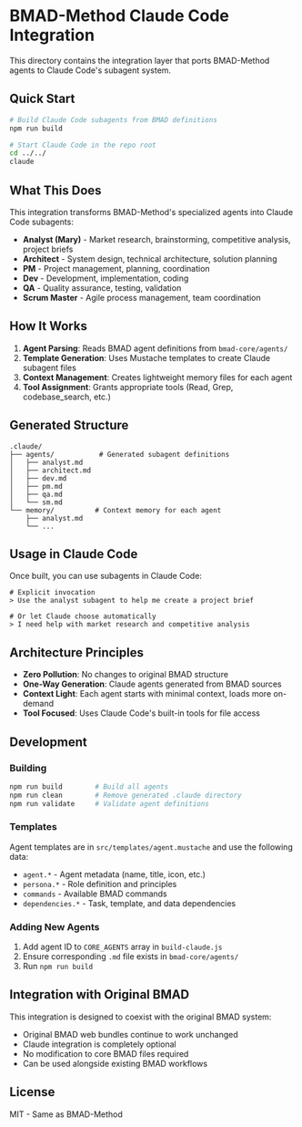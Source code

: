 # BMAD-Method Claude Code Integration

This directory contains the integration layer that ports BMAD-Method agents to Claude Code's subagent system.

## Quick Start

```bash
# Build Claude Code subagents from BMAD definitions
npm run build

# Start Claude Code in the repo root
cd ../../
claude
```

## What This Does

This integration transforms BMAD-Method's specialized agents into Claude Code subagents:

- **Analyst (Mary)** - Market research, brainstorming, competitive analysis, project briefs
- **Architect** - System design, technical architecture, solution planning  
- **PM** - Project management, planning, coordination
- **Dev** - Development, implementation, coding
- **QA** - Quality assurance, testing, validation
- **Scrum Master** - Agile process management, team coordination

## How It Works

1. **Agent Parsing**: Reads BMAD agent definitions from `bmad-core/agents/`
2. **Template Generation**: Uses Mustache templates to create Claude subagent files
3. **Context Management**: Creates lightweight memory files for each agent
4. **Tool Assignment**: Grants appropriate tools (Read, Grep, codebase_search, etc.)

## Generated Structure

```
.claude/
├── agents/           # Generated subagent definitions
│   ├── analyst.md
│   ├── architect.md  
│   ├── dev.md
│   ├── pm.md
│   ├── qa.md
│   └── sm.md
└── memory/          # Context memory for each agent
    ├── analyst.md
    └── ...
```

## Usage in Claude Code

Once built, you can use subagents in Claude Code:

```
# Explicit invocation
> Use the analyst subagent to help me create a project brief

# Or let Claude choose automatically
> I need help with market research and competitive analysis
```

## Architecture Principles

- **Zero Pollution**: No changes to original BMAD structure
- **One-Way Generation**: Claude agents generated from BMAD sources
- **Context Light**: Each agent starts with minimal context, loads more on-demand
- **Tool Focused**: Uses Claude Code's built-in tools for file access

## Development

### Building

```bash
npm run build        # Build all agents
npm run clean        # Remove generated .claude directory
npm run validate     # Validate agent definitions
```

### Templates

Agent templates are in `src/templates/agent.mustache` and use the following data:

- `agent.*` - Agent metadata (name, title, icon, etc.)
- `persona.*` - Role definition and principles  
- `commands` - Available BMAD commands
- `dependencies.*` - Task, template, and data dependencies

### Adding New Agents

1. Add agent ID to `CORE_AGENTS` array in `build-claude.js`
2. Ensure corresponding `.md` file exists in `bmad-core/agents/`
3. Run `npm run build`

## Integration with Original BMAD

This integration is designed to coexist with the original BMAD system:

- Original BMAD web bundles continue to work unchanged
- Claude integration is completely optional
- No modification to core BMAD files required
- Can be used alongside existing BMAD workflows

## License

MIT - Same as BMAD-Method
